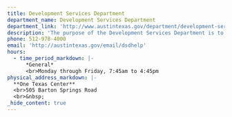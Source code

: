```yaml
---
title: Development Services Department
department_name: Development Services Department
department_link: 'http://www.austintexas.gov/department/development-services'
description: 'The purpose of the Development Services Department is to provide excellent customer service regarding planning, preservation and design services to build a better Austin.'
phone: 512-978-4000
email: 'http://austintexas.gov/email/dsdhelp'
hours:
  - time_period_markdown: |-
      *General*
      <br>Monday through Friday, 7:45am to 4:45pm
physical_address_markdown: |-
  **One Texas Center**
  <br>505 Barton Springs Road
  <br>&nbsp;
_hide_content: true
---
```

